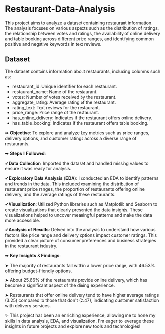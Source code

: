 # Restaurant-Data-Analysis
This project aims to analyze a dataset containing restaurant information. The analysis focuses on various aspects such as the distribution of ratings, the relationship between votes and ratings, the availability of online delivery and table booking across different price ranges, and identifying common positive and negative keywords in text reviews.

## Dataset

The dataset contains information about restaurants, including columns such as:
- restaurant_id: Unique identifier for each restaurant.
- restaurant_name: Name of the restaurant.
- votes: Number of votes received by the restaurant.
- aggregate_rating: Average rating of the restaurant.
- rating_text: Text reviews for the restaurant.
- price_range: Price range of the restaurant.
- has_online_delivery: Indicates if the restaurant offers online delivery.
- has_table_booking: Indicates if the restaurant offers table booking.

➡ 𝐎𝐛𝐣𝐞𝐜𝐭𝐢𝐯𝐞: To explore and analyze key metrics such as price ranges, delivery options, and customer ratings across a diverse range of restaurants.

➡ 𝐒𝐭𝐞𝐩𝐬 𝐈 𝐅𝐨𝐥𝐥𝐨𝐰𝐞𝐝:

✔𝐃𝐚𝐭𝐚 𝐂𝐨𝐥𝐥𝐞𝐜𝐭𝐢𝐨𝐧: Imported the dataset and handled missing values to ensure it was ready for analysis.

✔𝐄𝐱𝐩𝐥𝐨𝐫𝐚𝐭𝐨𝐫𝐲 𝐃𝐚𝐭𝐚 𝐀𝐧𝐚𝐥𝐲𝐬𝐢𝐬 (𝐄𝐃𝐀): I conducted an EDA to identify patterns and trends in the data. This included examining the distribution of restaurant price ranges, the proportion of restaurants offering online delivery, and the average ratings of these restaurants.

✔𝐕𝐢𝐬𝐮𝐚𝐥𝐢𝐳𝐚𝐭𝐢𝐨𝐧: Utilized Python libraries such as Matplotlib and Seaborn to create visualizations that clearly presented the data insights. These visualizations helped to uncover meaningful patterns and make the data more accessible.

✔𝐀𝐧𝐚𝐥𝐲𝐬𝐢𝐬 𝐨𝐟 𝐑𝐞𝐬𝐮𝐥𝐭𝐬: Delved into the analysis to understand how various factors like price range and delivery options impact customer ratings. This provided a clear picture of consumer preferences and business strategies in the restaurant industry.

➡ 𝐊𝐞𝐲 𝐈𝐧𝐬𝐢𝐠𝐡𝐭𝐬 & 𝐅𝐢𝐧𝐝𝐢𝐧𝐠𝐬:

➤ The majority of restaurants fall within a lower price range, with 46.53% offering budget-friendly options.

➤ About 25.66% of the restaurants provide online delivery, which has become a significant aspect of the dining experience.

➤ Restaurants that offer online delivery tend to have higher average ratings (3.25) compared to those that don't (2.47), indicating customer satisfaction with delivery services.

✨ This project has been an enriching experience, allowing me to hone my skills in data analysis, EDA, and visualization. I'm eager to leverage these insights in future projects and explore new tools and technologies!
